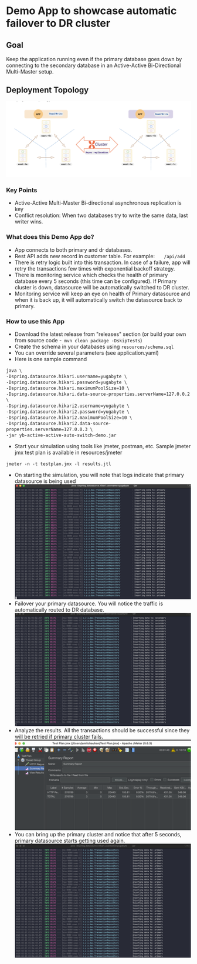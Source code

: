 # Demo App to showcase automatic failover to DR cluster 
## Goal
Keep the application running even if the primary database goes down by connecting to the secondary database in an Active-Active Bi-Directional Multi-Master setup.

## Deployment Topology

![Topology](src/main/resources/images/topology.png?raw=true "Title")

### Key Points
- Active-Active Multi-Master Bi-directional asynchronous replication is key
- Conflict resolution: When two databases try to write the same data, last writer wins.

### What does this Demo App do?
- App connects to both primary and dr databases.
- Rest API adds new record in customer table. For example:
`    /api/add
`
- There is retry logic built into this transaction. In case of a failure, app will retry the transactions few times with exponential backoff strategy.
- There is monitoring service which checks the health of primary database every 5 seconds (this time can be configured). If Primary cluster is down, datasource will be automatically switched to DR cluster.
- Monitoring service will keep an eye on health of Primary datasource and when it is back up, it will automatically switch the datasource back  to primary.

### How to use this App
- Download the latest release from "releases" section (or build your own from source code -` mvn clean package -DskipTests`)
- Create the schema in your databases using `resources/schema.sql`
- You can override several parameters (see application.yaml)
- Here is one sample command
```
java \
-Dspring.datasource.hikari.username=yugabyte \
-Dspring.datasource.hikari.password=yugabyte \
-Dspring.datasource.hikari.maximumPoolSize=10 \
-Dspring.datasource.hikari.data-source-properties.serverName=127.0.0.2 \
-Dspring.datasource.hikari2.username=yugabyte \
-Dspring.datasource.hikari2.password=yugabyte \
-Dspring.datasource.hikari2.maximumPoolSize=10 \
-Dspring.datasource.hikari2.data-source-properties.serverName=127.0.0.3 \
-jar yb-active-active-auto-switch-demo.jar
```

- Start your simulation using tools like jmeter, postman, etc. Sample jmeter jmx test plan is available in resources/jmeter
```
jmeter -n -t testplan.jmx -l results.jtl
```
- On starting the simulation, you will note that logs indicate that primary datasource is being used
  ![logs](src/main/resources/images/logs1.png?raw=true "Title")
- Failover your primary datasource. You will notice the traffic is automatically routed to DR database.
  ![logs](src/main/resources/images/logs2.png?raw=true "Title")
- Analyze the results. All the transactions should be successful since they will be retried  if primary cluster fails.
  ![jmeter](src/main/resources/images/jmeter-status.png?raw=true "Title")
- You can bring up the primary cluster and notice that after 5 seconds, primary datasource starts getting used again.
  ![Logs](src/main/resources/images/logs3.png?raw=true "Title")


